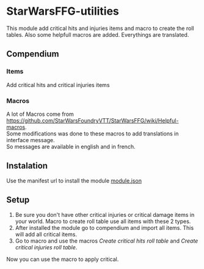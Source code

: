 # StarWarsFFG-utilities

This module add critical hits and injuries items and macro to create the roll tables.
Also some helpfull macros are added.
Everythings are translated.

## Compendium

### Items
Add critical hits and critical injuries items

### Macros
A lot of Macros come from https://github.com/StarWarsFoundryVTT/StarWarsFFG/wiki/Helpful-macros.  
Some modifications was done to these macros to add translations in interface message.  
So messages are available in english and in french.

## Instalation
Use the manifest url to install the module [module.json](https://raw.githubusercontent.com/TeddyBears/StarWarsFFG-utilities/main/module.json)

## Setup
1. Be sure you don't have other critical injuries or critical damage items in your world. Macro to create roll table use all items with these 2 types.
1. After installed the module go to compendium and import all items. This will add all critical items.
1. Go to macro and use the macros _Create critical hits roll table_ and _Create critical injuries roll table_.

Now you can use the macro to apply critical.

